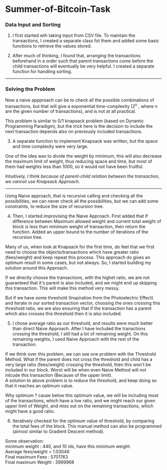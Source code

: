# Summer-of-Bitcoin-Task

### **Data Input and Sorting**

1. I first started wth taking input from CSV file. To maintain the transactions, I created a separate class fot them and added some basic functions to retrieve the values stored.

2. After much of thinking, I found that, arranging the transactions beforehand in a order such that parent transactions come before the child transactions will 
eventually be very helpful. I created a separate function for handling sorting.

---

### **Solving the Problem**

Now a naive appproach can be to check all the possible combinations of transactions, but that will give a exponential time-complexity (2<sup>n</sup> , where n are the 
given number of transactions), and is not at all practical.

This problem is similar to 0/1 knapsack problem (based on Dynamic Programming Paradigm), but the trick here is the decision to include the next transaction depends also on previously included transactions. 

3. A separate function to implement Knapsack was written, but the space and time complexity were very large.

One of the idea was to divide the weight by minimum, this will also decrease the maximum limit of weight, thus reducing space and time, but most of them had weights less than 1000, so it would not have been fruitful.

*Intuitively, I think because of parent-child relation between the transaction, we cannot use Knapsack Approach.*

---

Using Naive approach, that is recursive calling and checking all the possibilities, we can never check all the possibilities, but we can add some constraints, to reduce the size of recursion tree.

4. Then, I started improvising the Naive Approach. First added that if difference between Maximum allowed weight and current total weight of block is less than minimum weight of transaction, then return the function. 
Added an upper bound to the number of iterations of the recursion tree.

Many of us, when look at Knapsack for the first time, do feel that we first need to choose the objects/transactions which have greater ratio (fees/weight) and keep repeat this process. 
This approach do gives an optimum result in some cases, but not always. So, I started building my solution around this Approach.

If we directly choose the transactions, with the highet ratio, we are not guaranteed that it's parent is also included, and we might end up skipping this transaction. This will make this method very messy.

But if we have some threshold (Inspiration from the Photoelectric Effect) and iterate in our sorted transaction vector, choosing the ones crossing this threshold ratio, we are also ensuring that if the transaction has a parent which also crosses this threshold then it is also included.

5. I chose average ratio as our threshold, and results were much better than direct Naive Approach. After I have included the tranactions crossing the threshold, I still had a lot of remaining weight. On this remaining weights, I used Naive Approach with the rest of the transaction. 

If we think over this problem, we can see one problem with the Threshold Method. What if the parent does not cross the threshold and child has a very large ratio (fees/weight) crossing the threshold, then this won't be included in our block. Worst will be when even Naive Method will not inlcude this transaction (Because of the upper limit).<br/>
A solution to above problem is to reduce the threshold, and keep doing so that it reaches an optimum value.

Why optimum ? cause below this optimum value, we will be including most of the transactions, which have a low ratio, and we might reach our given upper limit of Weight, and miss out on the remaining transactions, which might have a good ratio.

6. Iteratively checked for the optimum value of threshold, by comparing the total fees of the block. This manual method can also be  programmed (almost similar to Gradient Descent method).


Some observation:<br/>
minimum weight : 440, and 10 ids, have this minimum weight.<br/>
Average fees/weight = 1.03046<br/>
Final maximum Fees : 5701763<br/>
Final maximum Weight : 3999968<br/>